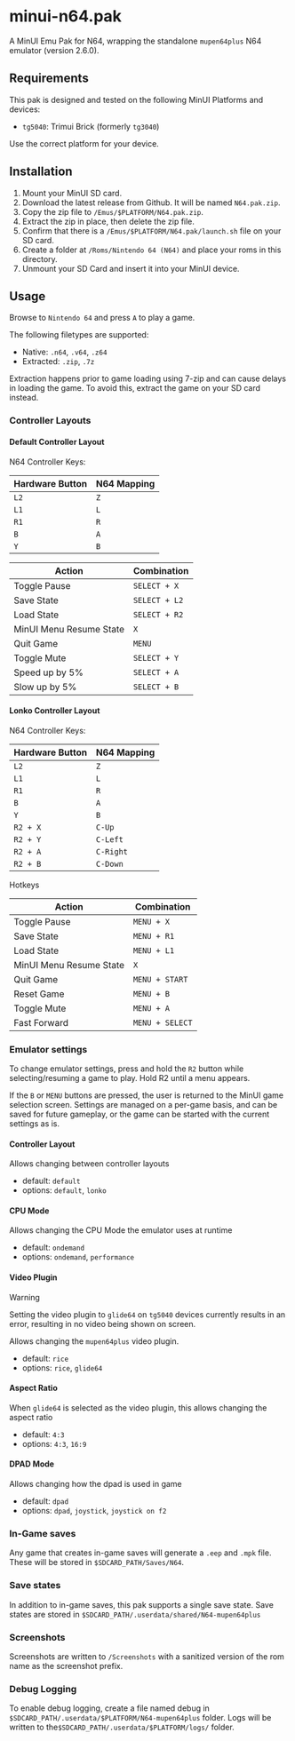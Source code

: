 # minui-n64.pak

A MinUI Emu Pak for N64, wrapping the standalone `mupen64plus` N64 emulator (version 2.6.0).

## Requirements

This pak is designed and tested on the following MinUI Platforms and devices:

- `tg5040`: Trimui Brick (formerly `tg3040`)

Use the correct platform for your device.

## Installation

1. Mount your MinUI SD card.
2. Download the latest release from Github. It will be named `N64.pak.zip`.
3. Copy the zip file to `/Emus/$PLATFORM/N64.pak.zip`.
4. Extract the zip in place, then delete the zip file.
5. Confirm that there is a `/Emus/$PLATFORM/N64.pak/launch.sh` file on your SD card.
6. Create a folder at `/Roms/Nintendo 64 (N64)` and place your roms in this directory.
7. Unmount your SD Card and insert it into your MinUI device.

## Usage

Browse to `Nintendo 64` and press `A` to play a game.

The following filetypes are supported:

- Native: `.n64`, `.v64`, `.z64`
- Extracted: `.zip`, `.7z`

Extraction happens prior to game loading using 7-zip and can cause delays in loading the game. To avoid this, extract the game on your SD card instead.

### Controller Layouts

#### Default Controller Layout

N64 Controller Keys:

| Hardware Button | N64 Mapping |
|-----------------|-------------|
| `L2`            | `Z`         |
| `L1`            | `L`         |
| `R1`            | `R`         |
| `B`             | `A`         |
| `Y`             | `B`         |

| Action                  | Combination   |
|-------------------------|---------------|
| Toggle Pause            | `SELECT + X`  |
| Save State              | `SELECT + L2` |
| Load State              | `SELECT + R2` |
| MinUI Menu Resume State | `X`           |
| Quit Game               | `MENU`        |
| Toggle Mute             | `SELECT + Y`  |
| Speed up by 5%          | `SELECT + A`  |
| Slow up by 5%           | `SELECT + B`  |

#### Lonko Controller Layout

N64 Controller Keys:

| Hardware Button | N64 Mapping |
|-----------------|-------------|
| `L2`            | `Z`         |
| `L1`            | `L`         |
| `R1`            | `R`         |
| `B`             | `A`         |
| `Y`             | `B`         |
| `R2 + X`        | `C-Up`      |
| `R2 + Y`        | `C-Left`    |
| `R2 + A`        | `C-Right`   |
| `R2 + B`        | `C-Down`    |

Hotkeys

| Action                  | Combination     |
|-------------------------|-----------------|
| Toggle Pause            | `MENU + X`      |
| Save State              | `MENU + R1`     |
| Load State              | `MENU + L1`     |
| MinUI Menu Resume State | `X`             |
| Quit Game               | `MENU + START`  |
| Reset Game              | `MENU + B`      |
| Toggle Mute             | `MENU + A`      |
| Fast Forward            | `MENU + SELECT` |

### Emulator settings

To change emulator settings, press and hold the `R2` button while selecting/resuming a game to play. Hold R2 until a menu appears.

If the `B` or `MENU` buttons are pressed, the user is returned to the MinUI game selection screen. Settings are managed on a per-game basis, and can be saved for future gameplay, or the game can be started with the current settings as is.

#### Controller Layout

Allows changing between controller layouts

- default: `default`
- options: `default`, `lonko`

#### CPU Mode

Allows changing the CPU Mode the emulator uses at runtime

- default: `ondemand`
- options: `ondemand`, `performance`

#### Video Plugin

> [!WARNING]
> Setting the video plugin to `glide64` on `tg5040` devices currently results in an error, resulting in no video being shown on screen.

Allows changing the `mupen64plus` video plugin.

- default: `rice`
- options: `rice`, `glide64`

#### Aspect Ratio

When `glide64` is selected as the video plugin, this allows changing the aspect ratio

- default: `4:3`
- options: `4:3`, `16:9`

#### DPAD Mode

Allows changing how the dpad is used in game

- default: `dpad`
- options: `dpad`, `joystick`, `joystick on f2`

### In-Game saves

Any game that creates in-game saves will generate a `.eep` and `.mpk` file. These will be stored in `$SDCARD_PATH/Saves/N64`.

### Save states

In addition to in-game saves, this pak supports a single save state. Save states are stored in `$SDCARD_PATH/.userdata/shared/N64-mupen64plus`

### Screenshots

Screenshots are written to `/Screenshots` with a sanitized version of the rom name as the screenshot prefix.

### Debug Logging

To enable debug logging, create a file named debug in `$SDCARD_PATH/.userdata/$PLATFORM/N64-mupen64plus` folder. Logs will be written to the`$SDCARD_PATH/.userdata/$PLATFORM/logs/` folder.

